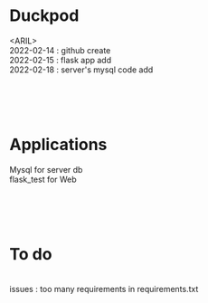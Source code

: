 # Duckpod
\<ARIL\>
<br>
2022-02-14 : github create
<br>
2022-02-15 : flask app add
<br>
2022-02-18 : server's mysql code add
<br>
<br>
<br>
<br>
<br>
# Applications
Mysql for server db
<br>
flask_test for Web
<br>
<br>
<br>
<br>
<br>
# To do
<br>
issues : too many requirements in requirements.txt
<br>
